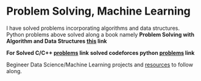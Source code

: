 
# Problem Solving, Machine Learning 
   I have solved problems incorporating algorithms and data structures. Python problems above solved along a book namely 
   __Problem Solving with Algorithm and Data Structures [this](https://drive.google.com/file/d/1Oxm--Y_7nwCy88ZXjhRk-tTc1Gse-Ixa/view?usp=sharing) link__
    
 __For Solved C/C++ [problems](https://drive.google.com/drive/folders/1gnWPhqYLBuOnZX7MrT2VsXqV25mPytLS?usp=sharing/) link__
 __solved codeforces python [problems](https://codeforces.com/submissions/Soumen1111/) link__
 
 
 Begineer Data Science/Machine Learning projects and [resources](https://github.com/soumenksarker/EDA-to-Practical-ML) to follow along.
